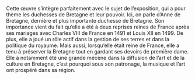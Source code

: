 Cette œuvre s’intègre parfaitement avec le sujet de l’exposition, qui a pour thème les duchesses de Bretagne et leur pouvoir. Ici, on parle d’Anne de Bretagne, dernière et plus importante duchesse de Bretagne. Son importance vient du fait qu’elle a été à deux reprises reines de France après ses mariages avec Charles VIII de France en 1491 et Louis XII en 1499. De plus, elle a joué un rôle actif dans la gestion de ses terres et dans la politique du royaume. Mais aussi, lorsqu’elle était reine de France, elle a tenu à préserver la Bretagne tout en gardant ses devoirs de première dame. Elle à notamment été une grande mécène dans la diffusion de l’art et de la culture en Bretagne, c’est pourquoi sous son patronage, la musique et l’art ont prospéré dans sa région. 